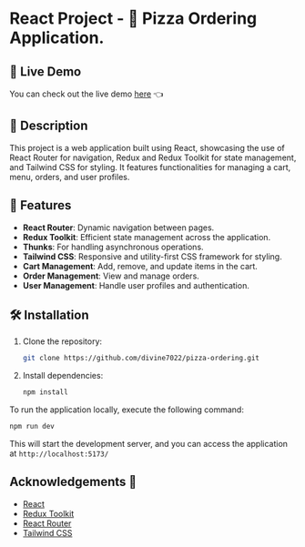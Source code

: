 # React Project - 🍕 Pizza Ordering Application.

## 🚀 Live Demo

You can check out the live demo [here](https://pizza-ordering-sigma.vercel.app/) 👈

## 📝 Description

This project is a web application built using React, showcasing the use of React Router for navigation, Redux and Redux Toolkit for state management, and Tailwind CSS for styling. It features functionalities for managing a cart, menu, orders, and user profiles.

## 🌟 Features

- **React Router**: Dynamic navigation between pages.
- **Redux Toolkit**: Efficient state management across the application.
- **Thunks**: For handling asynchronous operations.
- **Tailwind CSS**: Responsive and utility-first CSS framework for styling.
- **Cart Management**: Add, remove, and update items in the cart.
- **Order Management**: View and manage orders.
- **User Management**: Handle user profiles and authentication.


## 🛠️ Installation

1. Clone the repository:
   ```bash
   git clone https://github.com/divine7022/pizza-ordering.git
   
2. Install dependencies:
   ```bash
   npm install
   
To run the application locally, execute the following command:
  ```bash
  npm run dev
  ```

This will start the development server, and you can access the application at `http://localhost:5173/`

## Acknowledgements 🎉 
- [React](https://legacy.reactjs.org/docs/getting-started.html)
- [Redux Toolkit](https://redux-toolkit.js.org/)
- [React Router](https://reactrouter.com/en/main)
- [Tailwind CSS](https://tailwindcss.com/)

